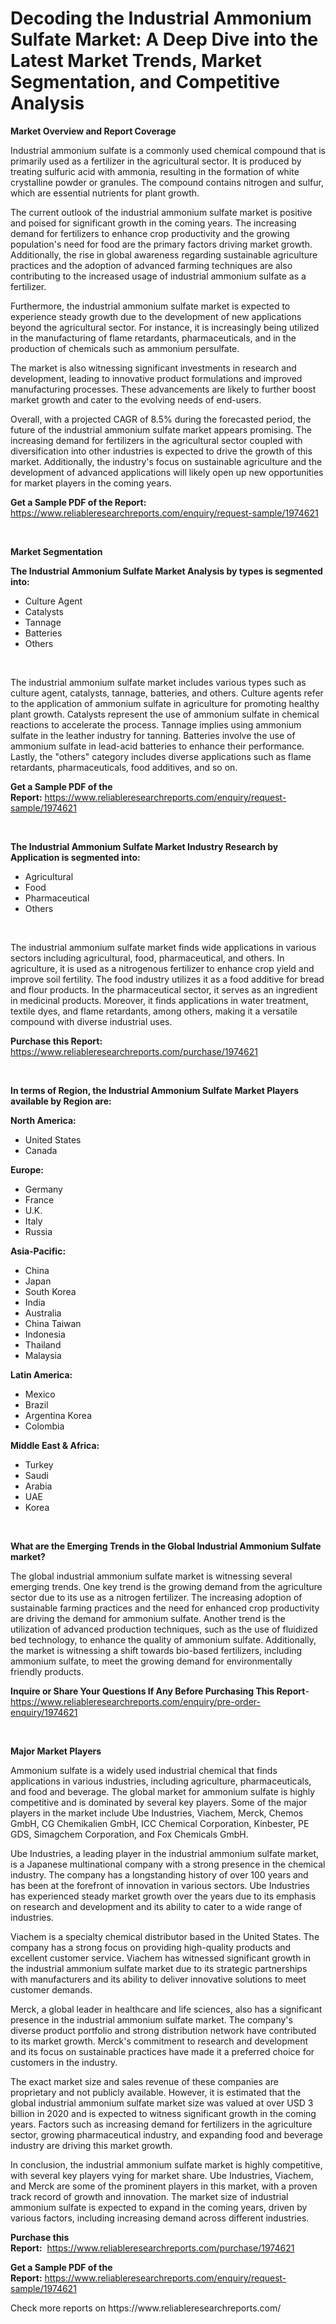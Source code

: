 <p><h1>Decoding the Industrial Ammonium Sulfate Market: A Deep Dive into the Latest Market Trends, Market Segmentation, and Competitive Analysis</h1></p><p><strong>Market Overview and Report Coverage</strong></p>
<p><p>Industrial ammonium sulfate is a commonly used chemical compound that is primarily used as a fertilizer in the agricultural sector. It is produced by treating sulfuric acid with ammonia, resulting in the formation of white crystalline powder or granules. The compound contains nitrogen and sulfur, which are essential nutrients for plant growth.</p><p>The current outlook of the industrial ammonium sulfate market is positive and poised for significant growth in the coming years. The increasing demand for fertilizers to enhance crop productivity and the growing population's need for food are the primary factors driving market growth. Additionally, the rise in global awareness regarding sustainable agriculture practices and the adoption of advanced farming techniques are also contributing to the increased usage of industrial ammonium sulfate as a fertilizer.</p><p>Furthermore, the industrial ammonium sulfate market is expected to experience steady growth due to the development of new applications beyond the agricultural sector. For instance, it is increasingly being utilized in the manufacturing of flame retardants, pharmaceuticals, and in the production of chemicals such as ammonium persulfate.</p><p>The market is also witnessing significant investments in research and development, leading to innovative product formulations and improved manufacturing processes. These advancements are likely to further boost market growth and cater to the evolving needs of end-users.</p><p>Overall, with a projected CAGR of 8.5% during the forecasted period, the future of the industrial ammonium sulfate market appears promising. The increasing demand for fertilizers in the agricultural sector coupled with diversification into other industries is expected to drive the growth of this market. Additionally, the industry's focus on sustainable agriculture and the development of advanced applications will likely open up new opportunities for market players in the coming years.</p></p>
<p><strong>Get a Sample PDF of the Report:</strong> <a href="https://www.reliableresearchreports.com/enquiry/request-sample/1974621">https://www.reliableresearchreports.com/enquiry/request-sample/1974621</a></p>
<p>&nbsp;</p>
<p><strong>Market Segmentation</strong></p>
<p><strong>The Industrial Ammonium Sulfate Market Analysis by types is segmented into:</strong></p>
<p><ul><li>Culture Agent</li><li>Catalysts</li><li>Tannage</li><li>Batteries</li><li>Others</li></ul></p>
<p>&nbsp;</p>
<p><p>The industrial ammonium sulfate market includes various types such as culture agent, catalysts, tannage, batteries, and others. Culture agents refer to the application of ammonium sulfate in agriculture for promoting healthy plant growth. Catalysts represent the use of ammonium sulfate in chemical reactions to accelerate the process. Tannage implies using ammonium sulfate in the leather industry for tanning. Batteries involve the use of ammonium sulfate in lead-acid batteries to enhance their performance. Lastly, the "others" category includes diverse applications such as flame retardants, pharmaceuticals, food additives, and so on.</p></p>
<p><strong>Get a Sample PDF of the Report:</strong>&nbsp;<a href="https://www.reliableresearchreports.com/enquiry/request-sample/1974621">https://www.reliableresearchreports.com/enquiry/request-sample/1974621</a></p>
<p>&nbsp;</p>
<p><strong>The Industrial Ammonium Sulfate Market Industry Research by Application is segmented into:</strong></p>
<p><ul><li>Agricultural</li><li>Food</li><li>Pharmaceutical</li><li>Others</li></ul></p>
<p>&nbsp;</p>
<p><p>The industrial ammonium sulfate market finds wide applications in various sectors including agricultural, food, pharmaceutical, and others. In agriculture, it is used as a nitrogenous fertilizer to enhance crop yield and improve soil fertility. The food industry utilizes it as a food additive for bread and flour products. In the pharmaceutical sector, it serves as an ingredient in medicinal products. Moreover, it finds applications in water treatment, textile dyes, and flame retardants, among others, making it a versatile compound with diverse industrial uses.</p></p>
<p><strong>Purchase this Report:</strong>&nbsp; <a href="https://www.reliableresearchreports.com/purchase/1974621">https://www.reliableresearchreports.com/purchase/1974621</a></p>
<p>&nbsp;</p>
<p><strong>In terms of Region, the Industrial Ammonium Sulfate Market Players available by Region are:</strong></p>
<p>
    <p> <strong> North America: </strong>
        <ul>
            <li>United States</li>
            <li>Canada</li>
        </ul>
        </p> 
    <p> <strong> Europe: </strong>
        <ul>
            <li>Germany</li>
            <li>France</li>
            <li>U.K.</li>
            <li>Italy</li>
            <li>Russia</li>
        </ul>
        </p> 
    <p> <strong> Asia-Pacific: </strong>
        <ul>
            <li>China</li>
            <li>Japan</li>
            <li>South Korea</li>
            <li>India</li>
            <li>Australia</li>
            <li>China Taiwan</li>
            <li>Indonesia</li>
            <li>Thailand</li>
            <li>Malaysia</li>
        </ul>
        </p> 
    <p> <strong> Latin America: </strong>
        <ul>
            <li>Mexico</li>
            <li>Brazil</li>
            <li>Argentina Korea</li>
            <li>Colombia</li>
        </ul>
        </p> 
    <p> <strong> Middle East & Africa: </strong>
        <ul>
            <li>Turkey</li>
            <li>Saudi</li>
            <li>Arabia</li>
            <li>UAE</li>
            <li>Korea</li>
        </ul>
    </p>
    </p>
<p>&nbsp;</p>
<p><strong>What are the Emerging Trends in the Global Industrial Ammonium Sulfate market?</strong></p>
<p><p>The global industrial ammonium sulfate market is witnessing several emerging trends. One key trend is the growing demand from the agriculture sector due to its use as a nitrogen fertilizer. The increasing adoption of sustainable farming practices and the need for enhanced crop productivity are driving the demand for ammonium sulfate. Another trend is the utilization of advanced production techniques, such as the use of fluidized bed technology, to enhance the quality of ammonium sulfate. Additionally, the market is witnessing a shift towards bio-based fertilizers, including ammonium sulfate, to meet the growing demand for environmentally friendly products.</p></p>
<p><strong>Inquire or Share Your Questions If Any Before Purchasing This Report</strong>- <a href="https://www.reliableresearchreports.com/enquiry/pre-order-enquiry/1974621">https://www.reliableresearchreports.com/enquiry/pre-order-enquiry/1974621</a></p>
<p>&nbsp;</p>
<p><strong>Major Market Players</strong></p>
<p><p>Ammonium sulfate is a widely used industrial chemical that finds applications in various industries, including agriculture, pharmaceuticals, and food and beverage. The global market for ammonium sulfate is highly competitive and is dominated by several key players. Some of the major players in the market include Ube Industries, Viachem, Merck, Chemos GmbH, CG Chemikalien GmbH, ICC Chemical Corporation, Kinbester, PE GDS, Simagchem Corporation, and Fox Chemicals GmbH.</p><p>Ube Industries, a leading player in the industrial ammonium sulfate market, is a Japanese multinational company with a strong presence in the chemical industry. The company has a longstanding history of over 100 years and has been at the forefront of innovation in various sectors. Ube Industries has experienced steady market growth over the years due to its emphasis on research and development and its ability to cater to a wide range of industries.</p><p>Viachem is a specialty chemical distributor based in the United States. The company has a strong focus on providing high-quality products and excellent customer service. Viachem has witnessed significant growth in the industrial ammonium sulfate market due to its strategic partnerships with manufacturers and its ability to deliver innovative solutions to meet customer demands.</p><p>Merck, a global leader in healthcare and life sciences, also has a significant presence in the industrial ammonium sulfate market. The company's diverse product portfolio and strong distribution network have contributed to its market growth. Merck's commitment to research and development and its focus on sustainable practices have made it a preferred choice for customers in the industry.</p><p>The exact market size and sales revenue of these companies are proprietary and not publicly available. However, it is estimated that the global industrial ammonium sulfate market size was valued at over USD 3 billion in 2020 and is expected to witness significant growth in the coming years. Factors such as increasing demand for fertilizers in the agriculture sector, growing pharmaceutical industry, and expanding food and beverage industry are driving this market growth.</p><p>In conclusion, the industrial ammonium sulfate market is highly competitive, with several key players vying for market share. Ube Industries, Viachem, and Merck are some of the prominent players in this market, with a proven track record of growth and innovation. The market size of industrial ammonium sulfate is expected to expand in the coming years, driven by various factors, including increasing demand across different industries.</p></p>
<p><strong>Purchase this Report:</strong>&nbsp;&nbsp;<a href="https://www.reliableresearchreports.com/purchase/1974621">https://www.reliableresearchreports.com/purchase/1974621</a></p>
<p></p>
<p><strong>Get a Sample PDF of the Report:</strong>&nbsp;<a href="https://www.reliableresearchreports.com/enquiry/request-sample/1974621">https://www.reliableresearchreports.com/enquiry/request-sample/1974621</a></p>
<p>Check more reports on https://www.reliableresearchreports.com/</p>